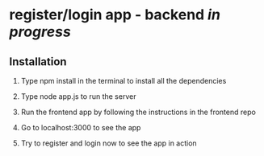 # register/login app - backend *in progress*

## Installation

1. Type npm install in the terminal to install all the dependencies

2. Type node app.js to run the server

3. Run the frontend app by following the instructions in the frontend repo

4. Go to localhost:3000 to see the app

5. Try to register and login now to see the app in action
